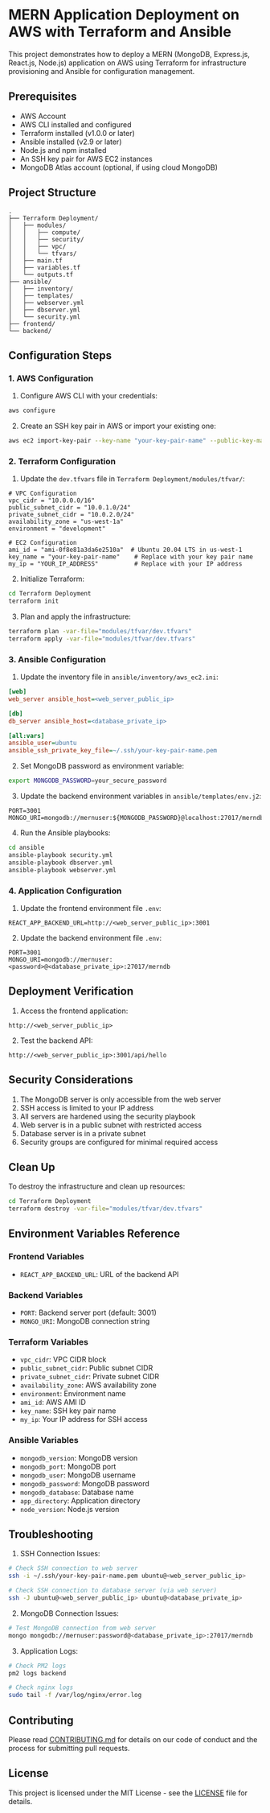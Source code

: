 # MERN Application Deployment on AWS with Terraform and Ansible

This project demonstrates how to deploy a MERN (MongoDB, Express.js, React.js, Node.js) application on AWS using Terraform for infrastructure provisioning and Ansible for configuration management.

## Prerequisites

- AWS Account
- AWS CLI installed and configured
- Terraform installed (v1.0.0 or later)
- Ansible installed (v2.9 or later)
- Node.js and npm installed
- An SSH key pair for AWS EC2 instances
- MongoDB Atlas account (optional, if using cloud MongoDB)

## Project Structure

```
.
├── Terraform Deployment/
│   ├── modules/
│   │   ├── compute/
│   │   ├── security/
│   │   ├── vpc/
│   │   └── tfvars/
│   ├── main.tf
│   ├── variables.tf
│   └── outputs.tf
├── ansible/
│   ├── inventory/
│   ├── templates/
│   ├── webserver.yml
│   ├── dbserver.yml
│   └── security.yml
├── frontend/
└── backend/
```

## Configuration Steps

### 1. AWS Configuration

1. Configure AWS CLI with your credentials:
```bash
aws configure
```

2. Create an SSH key pair in AWS or import your existing one:
```bash
aws ec2 import-key-pair --key-name "your-key-pair-name" --public-key-material fileb://~/.ssh/id_rsa.pub
```

### 2. Terraform Configuration

1. Update the `dev.tfvars` file in `Terraform Deployment/modules/tfvar/`:

```hcl
# VPC Configuration
vpc_cidr = "10.0.0.0/16"
public_subnet_cidr = "10.0.1.0/24"
private_subnet_cidr = "10.0.2.0/24"
availability_zone = "us-west-1a"
environment = "development"

# EC2 Configuration
ami_id = "ami-0f8e81a3da6e2510a"  # Ubuntu 20.04 LTS in us-west-1
key_name = "your-key-pair-name"    # Replace with your key pair name
my_ip = "YOUR_IP_ADDRESS"          # Replace with your IP address
```

2. Initialize Terraform:
```bash
cd Terraform Deployment
terraform init
```

3. Plan and apply the infrastructure:
```bash
terraform plan -var-file="modules/tfvar/dev.tfvars"
terraform apply -var-file="modules/tfvar/dev.tfvars"
```

### 3. Ansible Configuration

1. Update the inventory file in `ansible/inventory/aws_ec2.ini`:
```ini
[web]
web_server ansible_host=<web_server_public_ip>

[db]
db_server ansible_host=<database_private_ip>

[all:vars]
ansible_user=ubuntu
ansible_ssh_private_key_file=~/.ssh/your-key-pair-name.pem
```

2. Set MongoDB password as environment variable:
```bash
export MONGODB_PASSWORD=your_secure_password
```

3. Update the backend environment variables in `ansible/templates/env.j2`:
```
PORT=3001
MONGO_URI=mongodb://mernuser:${MONGODB_PASSWORD}@localhost:27017/merndb
```

4. Run the Ansible playbooks:
```bash
cd ansible
ansible-playbook security.yml
ansible-playbook dbserver.yml
ansible-playbook webserver.yml
```

### 4. Application Configuration

1. Update the frontend environment file `.env`:
```
REACT_APP_BACKEND_URL=http://<web_server_public_ip>:3001
```

2. Update the backend environment file `.env`:
```
PORT=3001
MONGO_URI=mongodb://mernuser:<password>@<database_private_ip>:27017/merndb
```

## Deployment Verification

1. Access the frontend application:
```
http://<web_server_public_ip>
```

2. Test the backend API:
```
http://<web_server_public_ip>:3001/api/hello
```

## Security Considerations

1. The MongoDB server is only accessible from the web server
2. SSH access is limited to your IP address
3. All servers are hardened using the security playbook
4. Web server is in a public subnet with restricted access
5. Database server is in a private subnet
6. Security groups are configured for minimal required access

## Clean Up

To destroy the infrastructure and clean up resources:

```bash
cd Terraform Deployment
terraform destroy -var-file="modules/tfvar/dev.tfvars"
```

## Environment Variables Reference

### Frontend Variables
- `REACT_APP_BACKEND_URL`: URL of the backend API

### Backend Variables
- `PORT`: Backend server port (default: 3001)
- `MONGO_URI`: MongoDB connection string

### Terraform Variables
- `vpc_cidr`: VPC CIDR block
- `public_subnet_cidr`: Public subnet CIDR
- `private_subnet_cidr`: Private subnet CIDR
- `availability_zone`: AWS availability zone
- `environment`: Environment name
- `ami_id`: AWS AMI ID
- `key_name`: SSH key pair name
- `my_ip`: Your IP address for SSH access

### Ansible Variables
- `mongodb_version`: MongoDB version
- `mongodb_port`: MongoDB port
- `mongodb_user`: MongoDB username
- `mongodb_password`: MongoDB password
- `mongodb_database`: Database name
- `app_directory`: Application directory
- `node_version`: Node.js version

## Troubleshooting

1. SSH Connection Issues:
```bash
# Check SSH connection to web server
ssh -i ~/.ssh/your-key-pair-name.pem ubuntu@<web_server_public_ip>

# Check SSH connection to database server (via web server)
ssh -J ubuntu@<web_server_public_ip> ubuntu@<database_private_ip>
```

2. MongoDB Connection Issues:
```bash
# Test MongoDB connection from web server
mongo mongodb://mernuser:password@<database_private_ip>:27017/merndb
```

3. Application Logs:
```bash
# Check PM2 logs
pm2 logs backend

# Check nginx logs
sudo tail -f /var/log/nginx/error.log
```

## Contributing

Please read [CONTRIBUTING.md](CONTRIBUTING.md) for details on our code of conduct and the process for submitting pull requests.

## License

This project is licensed under the MIT License - see the [LICENSE](LICENSE) file for details.
